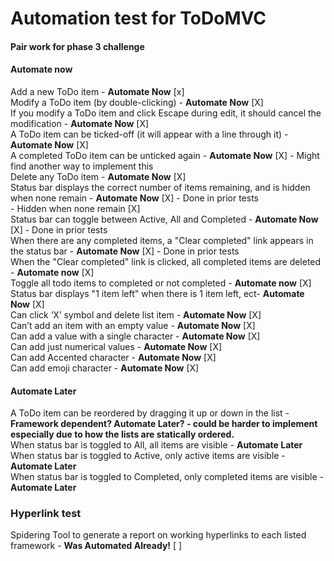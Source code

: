 # Automation test for ToDoMVC
#### Pair work for phase 3 challenge

#### Automate now
Add a new ToDo item - **Automate Now** [x]
<br>Modify a ToDo item (by double-clicking) - **Automate Now** [X]
<br>If you modify a ToDo item and click Escape during edit, it should cancel the modification - **Automate Now** [X]
<br>A ToDo item can be ticked-off (it will appear with a line through it) - **Automate Now** [X]
<br>A completed ToDo item can be unticked again - **Automate Now** [X] - Might find another way to implement this
<br>Delete any ToDo item - **Automate Now** [X]
<br>Status bar displays the correct number of items remaining, and is hidden when none remain - **Automate Now** [X] - Done in prior tests
<br> - Hidden when none remain [X]
<br>Status bar can toggle between Active, All and Completed - **Automate Now** [X] - Done in prior tests
<br>When there are any completed items, a "Clear completed" link appears in the status bar - **Automate Now** [X] - Done in prior tests
<br>When the "Clear completed" link is clicked, all completed items are deleted - **Automate now** [X]
<br>Toggle all todo items to completed or not completed - **Automate now** [X]
<br>Status bar displays "1 item left" when there is 1 item left, ect- **Automate Now** [X]
<br>Can click ‘X’ symbol and delete list item - **Automate Now** [X]
<br>Can’t add an item with an empty value - **Automate Now** [X]
<br>Can add a value with a single character - **Automate Now** [X]
<br>Can add just numerical values - **Automate Now** [X]
<br>Can add Accented character - **Automate Now** [X]
<br>Can add emoji character - **Automate Now** [X]

#### Automate Later
A ToDo item can be reordered by dragging it up or down in the list - **Framework dependent? Automate Later? - could be harder to implement especially due to how the lists are statically ordered.**
<br>When status bar is toggled to All, all items are visible - **Automate Later**
<br>When status bar is toggled to Active, only active items are visible - **Automate Later**
<br>When status bar is toggled to Completed, only completed items are visible - **Automate Later**

### **Hyperlink test**
Spidering Tool to generate a report on working hyperlinks to each listed framework - **Was Automated Already!** [ ]
